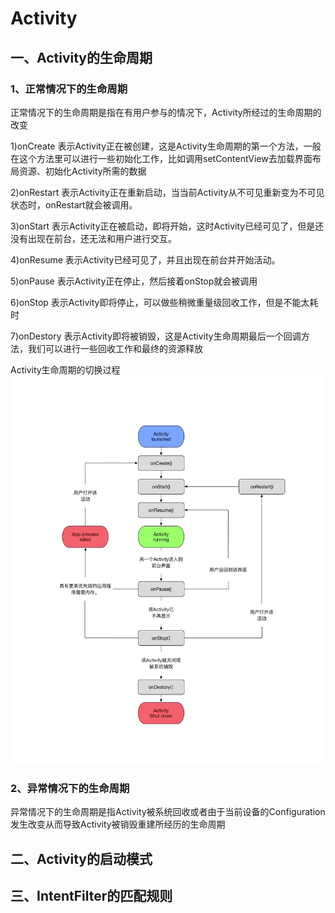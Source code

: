 # Activity
## 一、Activity的生命周期

### 1、正常情况下的生命周期
正常情况下的生命周期是指在有用户参与的情况下，Activity所经过的生命周期的改变

1)onCreate
表示Activity正在被创建，这是Activity生命周期的第一个方法，一般在这个方法里可以进行一些初始化工作，比如调用setContentView去加载界面布局资源、初始化Activity所需的数据

2)onRestart
表示Activity正在重新启动，当当前Activity从不可见重新变为不可见状态时，onRestart就会被调用。

3)onStart
表示Activity正在被启动，即将开始，这时Activity已经可见了，但是还没有出现在前台，还无法和用户进行交互。

4)onResume
表示Activity已经可见了，并且出现在前台并开始活动。

5)onPause
表示Activity正在停止，然后接着onStop就会被调用


6)onStop
表示Activity即将停止，可以做些稍微重量级回收工作，但是不能太耗时

7)onDestory
表示Activity即将被销毁，这是Activity生命周期最后一个回调方法，我们可以进行一些回收工作和最终的资源释放


Activity生命周期的切换过程
![生命周期](https://github.com/chaofengliu/FuckingTheCode/blob/main/Android/%E5%9F%BA%E7%A1%80%E7%9F%A5%E8%AF%86/Activity%E7%94%9F%E5%91%BD%E5%91%A8%E6%9C%9F.jpeg)

### 2、异常情况下的生命周期
异常情况下的生命周期是指Activity被系统回收或者由于当前设备的Configuration发生改变从而导致Activity被销毁重建所经历的生命周期


## 二、Activity的启动模式

## 三、IntentFilter的匹配规则
